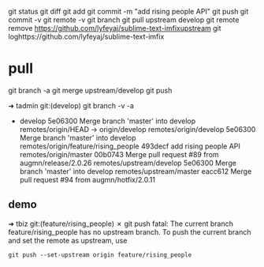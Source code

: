 git status
git diff
git add
git commit -m "add rising people API"
git push
git commit -v
git remote -v
git branch
git pull upstream develop
git remote remove https://github.com/lyfeyaj/sublime-text-imfixupstream
git loghttps://github.com/lyfeyaj/sublime-text-imfix

# pull
git branch -a
git merge upstream/develop
git push

➜  tadmin git:(develop) git branch -v -a
* develop                              5e06300 Merge branch 'master' into develop
  remotes/origin/HEAD                  -> origin/develop
  remotes/origin/develop               5e06300 Merge branch 'master' into develop
  remotes/origin/feature/rising_people 493decf add rising people API
  remotes/origin/master                00b0743 Merge pull request #89 from augmn/release/2.0.26
  remotes/upstream/develop             5e06300 Merge branch 'master' into develop
  remotes/upstream/master              eacc612 Merge pull request #94 from augmn/hotfix/2.0.11




## demo
➜  tbiz git:(feature/rising_people) ✗ git push
fatal: The current branch feature/rising_people has no upstream branch.
To push the current branch and set the remote as upstream, use

    git push --set-upstream origin feature/rising_people
